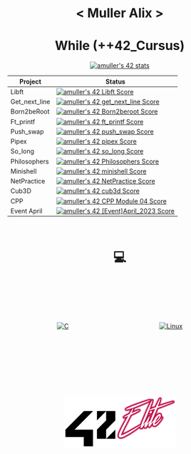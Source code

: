 <h1 align="center">< Muller Alix ></h1>

<h1 align="center">While  (++42_Cursus)</h1>

<div align="center">

[![amuller's 42 stats](https://badge42.vercel.app/api/v2/clb89388900490gk4b4t4wgwm/stats?cursusId=21&coalitionId=48)](https://github.com/JaeSeoKim/badge42)
</div>

<div align="center">
  
|  **Project**   |  **Status**  |              
|---------------------------------------------|---------------------------|
Libft | [![amuller's 42 Libft Score](https://badge42.vercel.app/api/v2/clb89388900490gk4b4t4wgwm/project/2868490)](https://github.com/JaeSeoKim/badge42) |
Get_next_line | [![amuller's 42 get_next_line Score](https://badge42.vercel.app/api/v2/clb89388900490gk4b4t4wgwm/project/2872727)](https://github.com/JaeSeoKim/badge42) |
Born2beRoot | [![amuller's 42 Born2beroot Score](https://badge42.vercel.app/api/v2/clb89388900490gk4b4t4wgwm/project/2876481)](https://github.com/JaeSeoKim/badge42) |
Ft_printf | [![amuller's 42 ft_printf Score](https://badge42.vercel.app/api/v2/clb89388900490gk4b4t4wgwm/project/2881974)](https://github.com/JaeSeoKim/badge42) |
Push_swap | [![amuller's 42 push_swap Score](https://badge42.vercel.app/api/v2/clb89388900490gk4b4t4wgwm/project/2890459)](https://github.com/JaeSeoKim/badge42) |
Pipex | [![amuller's 42 pipex Score](https://badge42.vercel.app/api/v2/clb89388900490gk4b4t4wgwm/project/2900517)](https://github.com/JaeSeoKim/badge42) |
So_long | [![amuller's 42 so_long Score](https://badge42.vercel.app/api/v2/clb89388900490gk4b4t4wgwm/project/2908421)](https://github.com/JaeSeoKim/badge42) |
Philosophers | [![amuller's 42 Philosophers Score](https://badge42.vercel.app/api/v2/clb89388900490gk4b4t4wgwm/project/2912206)](https://github.com/JaeSeoKim/badge42) |
 Minishell | [![amuller's 42 minishell Score](https://badge42.vercel.app/api/v2/clb89388900490gk4b4t4wgwm/project/2928742)](https://github.com/JaeSeoKim/badge42) |
 NetPractice | [![amuller's 42 NetPractice Score](https://badge42.vercel.app/api/v2/clb89388900490gk4b4t4wgwm/project/3025995)](https://github.com/JaeSeoKim/badge42) |
 Cub3D | [![amuller's 42 cub3d Score](https://badge42.vercel.app/api/v2/clb89388900490gk4b4t4wgwm/project/3025996)](https://github.com/JaeSeoKim/badge42) |
 CPP | [![amuller's 42 CPP Module 04 Score](https://badge42.vercel.app/api/v2/clb89388900490gk4b4t4wgwm/project/3064333)](https://github.com/JaeSeoKim/badge42) |
  Event April | [![amuller's 42 [Event]April_2023 Score](https://badge42.vercel.app/api/v2/clb89388900490gk4b4t4wgwm/project/3052856)](https://github.com/JaeSeoKim/badge42) |

</div>

<br>
<h1 align="center"> 💻</h1>
<div align="center">  
<a href="https://www.cprogramming.com/" target="_blank"><img style="margin: 100px" src="https://profilinator.rishav.dev/skills-assets/c-original.svg" alt="C" height="75" /></a>  
<a href="https://www.linux.org/" target="_blank"><img style="margin: 100px" src="https://profilinator.rishav.dev/skills-assets/linux-original.svg" alt="Linux" height="75" /></a>  
</div>
<br>
<br>

<p align="center">
<img src="https://github.com/lorenzoedoardofrancesco/lorenzoedoardofrancesco/blob/main/42Elite.png" width="50%" height="50%">
</p>
